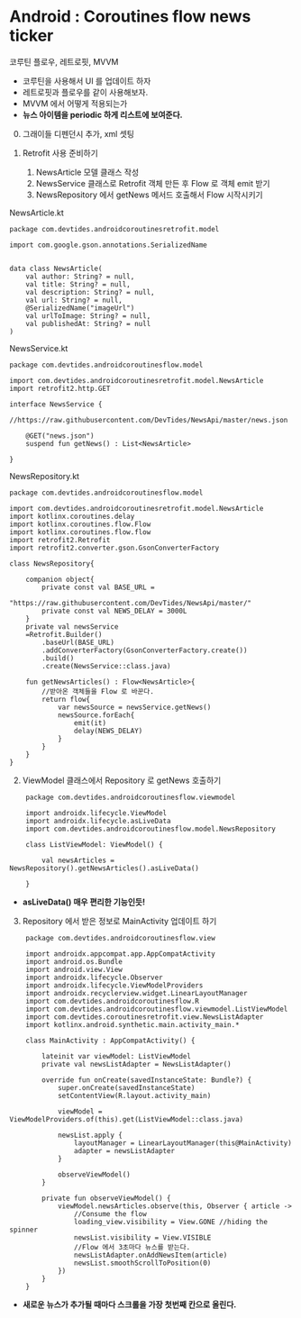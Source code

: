 # Android : Coroutines flow news ticker

코루틴 플로우, 레트로핏, MVVM 

- 코루틴을 사용해서 UI 를 업데이트 하자
- 레트로핏과 플로우를 같이 사용해보자.
- MVVM 에서 어떻게 적용되는가
- **뉴스 아이템을 periodic 하게 리스트에 보여준다.**

0. 그래이들 디펜던시 추가, xml 셋팅

1. Retrofit 사용 준비하기 
    1. NewsArticle 모델 클래스 작성 
    2. NewsService 클래스로 Retrofit 객체 만든 후 Flow 로 객체 emit 받기 
    3. NewsRepository 에서 getNews 메서드 호출해서 Flow 시작시키기 

NewsArticle.kt

    package com.devtides.androidcoroutinesretrofit.model
    
    import com.google.gson.annotations.SerializedName
    
    
    data class NewsArticle(
        val author: String? = null,
        val title: String? = null,
        val description: String? = null,
        val url: String? = null,
        @SerializedName("imageUrl")
        val urlToImage: String? = null,
        val publishedAt: String? = null
    )

NewsService.kt

    package com.devtides.androidcoroutinesflow.model
    
    import com.devtides.androidcoroutinesretrofit.model.NewsArticle
    import retrofit2.http.GET
    
    interface NewsService {
        //https://raw.githubusercontent.com/DevTides/NewsApi/master/news.json
    
        @GET("news.json")
        suspend fun getNews() : List<NewsArticle>
    
    }

NewsRepository.kt

    package com.devtides.androidcoroutinesflow.model
    
    import com.devtides.androidcoroutinesretrofit.model.NewsArticle
    import kotlinx.coroutines.delay
    import kotlinx.coroutines.flow.Flow
    import kotlinx.coroutines.flow.flow
    import retrofit2.Retrofit
    import retrofit2.converter.gson.GsonConverterFactory
    
    class NewsRepository{
    
        companion object{
            private const val BASE_URL =
    								 "https://raw.githubusercontent.com/DevTides/NewsApi/master/"
            private const val NEWS_DELAY = 3000L
        }
        private val newsService
        =Retrofit.Builder()
            .baseUrl(BASE_URL)
            .addConverterFactory(GsonConverterFactory.create())
            .build()
            .create(NewsService::class.java)
    
        fun getNewsArticles() : Flow<NewsArticle>{
            //받아온 객체들을 Flow 로 바꾼다.
            return flow{
                var newsSource = newsService.getNews()
                newsSource.forEach{
                    emit(it)
                    delay(NEWS_DELAY)
                }
            }
        }
    }

2. ViewModel 클래스에서 Repository 로 getNews 호출하기 

```
    package com.devtides.androidcoroutinesflow.viewmodel
    
    import androidx.lifecycle.ViewModel
    import androidx.lifecycle.asLiveData
    import com.devtides.androidcoroutinesflow.model.NewsRepository
    
    class ListViewModel: ViewModel() {
    
        val newsArticles = NewsRepository().getNewsArticles().asLiveData()
    
    }
```

- **asLiveData() 매우 편리한 기능인듯!**

3. Repository 에서 받은 정보로 MainActivity 업데이트 하기 

```
    package com.devtides.androidcoroutinesflow.view
    
    import androidx.appcompat.app.AppCompatActivity
    import android.os.Bundle
    import android.view.View
    import androidx.lifecycle.Observer
    import androidx.lifecycle.ViewModelProviders
    import androidx.recyclerview.widget.LinearLayoutManager
    import com.devtides.androidcoroutinesflow.R
    import com.devtides.androidcoroutinesflow.viewmodel.ListViewModel
    import com.devtides.coroutinesretrofit.view.NewsListAdapter
    import kotlinx.android.synthetic.main.activity_main.*
    
    class MainActivity : AppCompatActivity() {
    
        lateinit var viewModel: ListViewModel
        private val newsListAdapter = NewsListAdapter()
    
        override fun onCreate(savedInstanceState: Bundle?) {
            super.onCreate(savedInstanceState)
            setContentView(R.layout.activity_main)
    
            viewModel = ViewModelProviders.of(this).get(ListViewModel::class.java)
    
            newsList.apply {
                layoutManager = LinearLayoutManager(this@MainActivity)
                adapter = newsListAdapter
            }
    
            observeViewModel()
        }
    
        private fun observeViewModel() {
            viewModel.newsArticles.observe(this, Observer { article ->
                //Consume the flow
                loading_view.visibility = View.GONE //hiding the spinner
                newsList.visibility = View.VISIBLE
                //Flow 에서 3초마다 뉴스를 받는다.
                newsListAdapter.onAddNewsItem(article)
                newsList.smoothScrollToPosition(0)
            })
        }
    }
```

- **새로운 뉴스가 추가될 때마다 스크롤을 가장 첫번째 칸으로 올린다.**